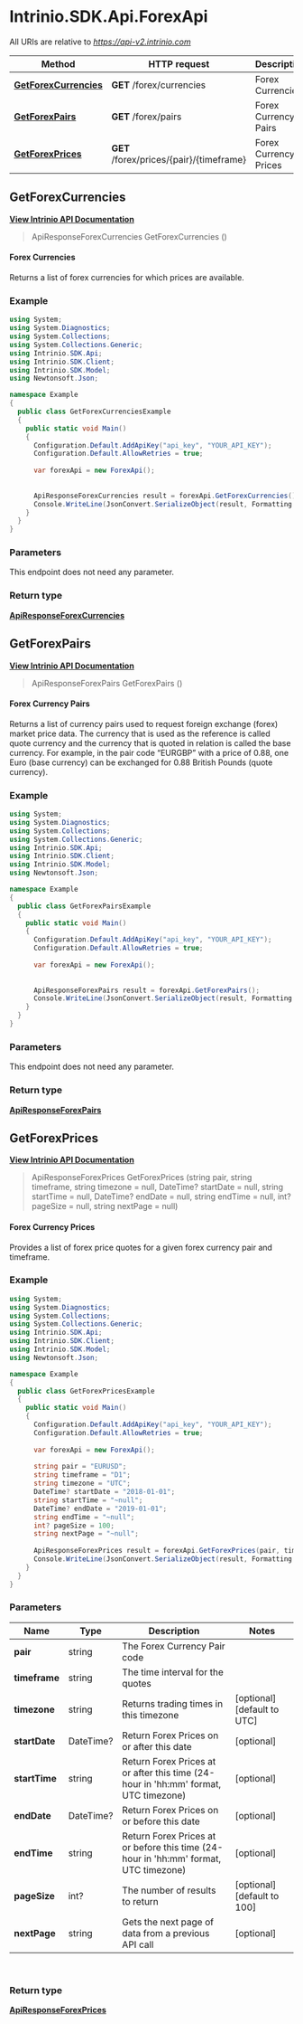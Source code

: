 # Intrinio.SDK.Api.ForexApi

All URIs are relative to *https://api-v2.intrinio.com*

Method | HTTP request | Description
------------- | ------------- | -------------
[**GetForexCurrencies**](ForexApi.md#getforexcurrencies) | **GET** /forex/currencies | Forex Currencies
[**GetForexPairs**](ForexApi.md#getforexpairs) | **GET** /forex/pairs | Forex Currency Pairs
[**GetForexPrices**](ForexApi.md#getforexprices) | **GET** /forex/prices/{pair}/{timeframe} | Forex Currency Prices



[//]: # (START_OPERATION)

[//]: # (CLASS:Intrinio.SDK.Api.ForexApi)

[//]: # (METHOD:GetForexCurrencies)

[//]: # (RETURN_TYPE:Intrinio.SDK.Model.ApiResponseForexCurrencies)

[//]: # (RETURN_TYPE_KIND:object)

[//]: # (RETURN_TYPE_DOC:ApiResponseForexCurrencies.md)

[//]: # (OPERATION:GetForexCurrencies_v2)

[//]: # (ENDPOINT:/forex/currencies)

[//]: # (DOCUMENT_LINK:ForexApi.md#getforexcurrencies)

<a name="getforexcurrencies"></a>
## **GetForexCurrencies**

[**View Intrinio API Documentation**](https://docs.intrinio.com/documentation/csharp/GetForexCurrencies_v2)

[//]: # (START_OVERVIEW)

> ApiResponseForexCurrencies GetForexCurrencies ()

#### Forex Currencies

Returns a list of forex currencies for which prices are available.

[//]: # (END_OVERVIEW)

### Example

[//]: # (START_CODE_EXAMPLE)

```csharp
using System;
using System.Diagnostics;
using System.Collections;
using System.Collections.Generic;
using Intrinio.SDK.Api;
using Intrinio.SDK.Client;
using Intrinio.SDK.Model;
using Newtonsoft.Json;

namespace Example
{
  public class GetForexCurrenciesExample
  {
    public static void Main()
    {
      Configuration.Default.AddApiKey("api_key", "YOUR_API_KEY");
      Configuration.Default.AllowRetries = true;
      
      var forexApi = new ForexApi();
      
      
      ApiResponseForexCurrencies result = forexApi.GetForexCurrencies();
      Console.WriteLine(JsonConvert.SerializeObject(result, Formatting.Indented));
    }
  }
}
```

[//]: # (END_CODE_EXAMPLE)

### Parameters

[//]: # (START_PARAMETERS)

This endpoint does not need any parameter.
<br/>

[//]: # (END_PARAMETERS)

### Return type

[**ApiResponseForexCurrencies**](ApiResponseForexCurrencies.md)

[//]: # (END_OPERATION)


[//]: # (START_OPERATION)

[//]: # (CLASS:Intrinio.SDK.Api.ForexApi)

[//]: # (METHOD:GetForexPairs)

[//]: # (RETURN_TYPE:Intrinio.SDK.Model.ApiResponseForexPairs)

[//]: # (RETURN_TYPE_KIND:object)

[//]: # (RETURN_TYPE_DOC:ApiResponseForexPairs.md)

[//]: # (OPERATION:GetForexPairs_v2)

[//]: # (ENDPOINT:/forex/pairs)

[//]: # (DOCUMENT_LINK:ForexApi.md#getforexpairs)

<a name="getforexpairs"></a>
## **GetForexPairs**

[**View Intrinio API Documentation**](https://docs.intrinio.com/documentation/csharp/GetForexPairs_v2)

[//]: # (START_OVERVIEW)

> ApiResponseForexPairs GetForexPairs ()

#### Forex Currency Pairs

Returns a list of currency pairs used to request foreign exchange (forex) market price data. The currency that is used as the reference is called quote currency and the currency that is quoted in relation is called the base currency. For example, in the pair code “EURGBP” with a price of 0.88, one Euro (base currency) can be exchanged for 0.88 British Pounds (quote currency).

[//]: # (END_OVERVIEW)

### Example

[//]: # (START_CODE_EXAMPLE)

```csharp
using System;
using System.Diagnostics;
using System.Collections;
using System.Collections.Generic;
using Intrinio.SDK.Api;
using Intrinio.SDK.Client;
using Intrinio.SDK.Model;
using Newtonsoft.Json;

namespace Example
{
  public class GetForexPairsExample
  {
    public static void Main()
    {
      Configuration.Default.AddApiKey("api_key", "YOUR_API_KEY");
      Configuration.Default.AllowRetries = true;
      
      var forexApi = new ForexApi();
      
      
      ApiResponseForexPairs result = forexApi.GetForexPairs();
      Console.WriteLine(JsonConvert.SerializeObject(result, Formatting.Indented));
    }
  }
}
```

[//]: # (END_CODE_EXAMPLE)

### Parameters

[//]: # (START_PARAMETERS)

This endpoint does not need any parameter.
<br/>

[//]: # (END_PARAMETERS)

### Return type

[**ApiResponseForexPairs**](ApiResponseForexPairs.md)

[//]: # (END_OPERATION)


[//]: # (START_OPERATION)

[//]: # (CLASS:Intrinio.SDK.Api.ForexApi)

[//]: # (METHOD:GetForexPrices)

[//]: # (RETURN_TYPE:Intrinio.SDK.Model.ApiResponseForexPrices)

[//]: # (RETURN_TYPE_KIND:object)

[//]: # (RETURN_TYPE_DOC:ApiResponseForexPrices.md)

[//]: # (OPERATION:GetForexPrices_v2)

[//]: # (ENDPOINT:/forex/prices/{pair}/{timeframe})

[//]: # (DOCUMENT_LINK:ForexApi.md#getforexprices)

<a name="getforexprices"></a>
## **GetForexPrices**

[**View Intrinio API Documentation**](https://docs.intrinio.com/documentation/csharp/GetForexPrices_v2)

[//]: # (START_OVERVIEW)

> ApiResponseForexPrices GetForexPrices (string pair, string timeframe, string timezone = null, DateTime? startDate = null, string startTime = null, DateTime? endDate = null, string endTime = null, int? pageSize = null, string nextPage = null)

#### Forex Currency Prices

Provides a list of forex price quotes for a given forex currency pair and timeframe.

[//]: # (END_OVERVIEW)

### Example

[//]: # (START_CODE_EXAMPLE)

```csharp
using System;
using System.Diagnostics;
using System.Collections;
using System.Collections.Generic;
using Intrinio.SDK.Api;
using Intrinio.SDK.Client;
using Intrinio.SDK.Model;
using Newtonsoft.Json;

namespace Example
{
  public class GetForexPricesExample
  {
    public static void Main()
    {
      Configuration.Default.AddApiKey("api_key", "YOUR_API_KEY");
      Configuration.Default.AllowRetries = true;
      
      var forexApi = new ForexApi();
      
      string pair = "EURUSD";
      string timeframe = "D1";
      string timezone = "UTC";
      DateTime? startDate = "2018-01-01";
      string startTime = "~null";
      DateTime? endDate = "2019-01-01";
      string endTime = "~null";
      int? pageSize = 100;
      string nextPage = "~null";
      
      ApiResponseForexPrices result = forexApi.GetForexPrices(pair, timeframe, timezone, startDate, startTime, endDate, endTime, pageSize, nextPage);
      Console.WriteLine(JsonConvert.SerializeObject(result, Formatting.Indented));
    }
  }
}
```

[//]: # (END_CODE_EXAMPLE)

### Parameters

[//]: # (START_PARAMETERS)


Name | Type | Description  | Notes
------------- | ------------- | ------------- | -------------
 **pair** | string| The Forex Currency Pair code |  &nbsp;
 **timeframe** | string| The time interval for the quotes |  &nbsp;
 **timezone** | string| Returns trading times in this timezone | [optional] [default to UTC] &nbsp;
 **startDate** | DateTime?| Return Forex Prices on or after this date | [optional]  &nbsp;
 **startTime** | string| Return Forex Prices at or after this time (24-hour in &#39;hh:mm&#39; format, UTC timezone) | [optional]  &nbsp;
 **endDate** | DateTime?| Return Forex Prices on or before this date | [optional]  &nbsp;
 **endTime** | string| Return Forex Prices at or before this time (24-hour in &#39;hh:mm&#39; format, UTC timezone) | [optional]  &nbsp;
 **pageSize** | int?| The number of results to return | [optional] [default to 100] &nbsp;
 **nextPage** | string| Gets the next page of data from a previous API call | [optional]  &nbsp;
<br/>

[//]: # (END_PARAMETERS)

### Return type

[**ApiResponseForexPrices**](ApiResponseForexPrices.md)

[//]: # (END_OPERATION)

